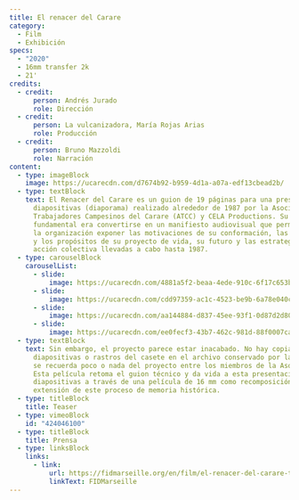 ```yaml
---
title: El renacer del Carare
category:
  - Film
  - Exhibición
specs:
  - "2020"
  - 16mm transfer 2k
  - 21'
credits:
  - credit:
      person: Andrés Jurado
      role: Dirección
  - credit:
      person: La vulcanizadora, María Rojas Arias
      role: Producción
  - credit:
      person: Bruno Mazzoldi
      role: Narración
content:
  - type: imageBlock
    image: https://ucarecdn.com/d7674b92-b959-4d1a-a07a-edf13cbead2b/
  - type: textBlock
    text: El Renacer del Carare es un guion de 19 páginas para una presentación de
      diapositivas (diaporama) realizado alrededor de 1987 por la Asociación de
      Trabajadores Campesinos del Carare (ATCC) y CELA Productions. Su propósito
      fundamental era convertirse en un manifiesto audiovisual que permitiera a
      la organización exponer las motivaciones de su conformación, las apuestas
      y los propósitos de su proyecto de vida, su futuro y las estrategias de
      acción colectiva llevadas a cabo hasta 1987.
  - type: carouselBlock
    carouselList:
      - slide:
          image: https://ucarecdn.com/4881a5f2-beaa-4ede-910c-6f17c653b463/
      - slide:
          image: https://ucarecdn.com/cdd97359-ac1c-4523-be9b-6a78e040ce07/
      - slide:
          image: https://ucarecdn.com/aa144884-d837-45ee-93f1-0d87d2d80155/
      - slide:
          image: https://ucarecdn.com/ee0fecf3-43b7-462c-981d-88f0007ca3b5/
  - type: textBlock
    text: Sin embargo, el proyecto parece estar inacabado. No hay copia de las
      diapositivas o rastros del casete en el archivo conservado por la ATCC, y
      se recuerda poco o nada del proyecto entre los miembros de la Asociación.
      Esta película retoma el guion técnico y da vida a esta presentación de
      diapositivas a través de una película de 16 mm como recomposición y
      extensión de este proceso de memoria histórica.
  - type: titleBlock
    title: Teaser
  - type: vimeoBlock
    id: "424046100"
  - type: titleBlock
    title: Prensa
  - type: linksBlock
    links:
      - link:
          url: https://fidmarseille.org/en/film/el-renacer-del-carare-the-rebirth-of-carare/
          linkText: FIDMarseille
---
```

